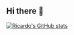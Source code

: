 ## Hi there 👋

[![Ricardo's GitHub stats](https://github-readme-stats.vercel.app/api?username=ricardo-graca-98)](https://github.com/anuraghazra/github-readme-stats)
